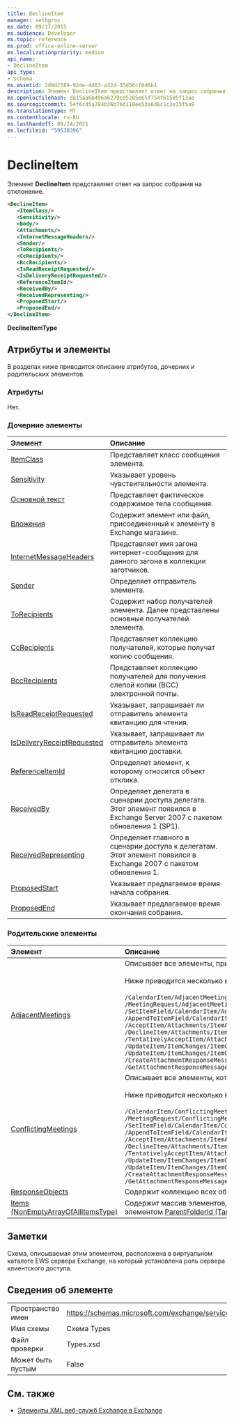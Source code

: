 ```yaml
---
title: DeclineItem
manager: sethgros
ms.date: 09/17/2015
ms.audience: Developer
ms.topic: reference
ms.prod: office-online-server
ms.localizationpriority: medium
api_name:
- DeclineItem
api_type:
- schema
ms.assetid: 2d8d2389-924e-4d03-a324-35d56cf0d6b1
description: Элемент DeclineItem представляет ответ на запрос собрания на отклонение.
ms.openlocfilehash: da15aa6b496a6279cd5285e65f754f61505f13ae
ms.sourcegitcommit: 54f6cd5a704b36b76d110ee53a6d6c1c3e15f5a9
ms.translationtype: MT
ms.contentlocale: ru-RU
ms.lasthandoff: 09/24/2021
ms.locfileid: "59538396"
---
```

# <a name="declineitem"></a>DeclineItem

Элемент **DeclineItem** представляет ответ на запрос собрания на отклонение. 
  
```xml
<DeclineItem>
   <ItemClass/>
   <Sensitivity/>
   <Body/>
   <Attachments/>
   <InternetMessageHeaders/>
   <Sender/>
   <ToRecipients/>
   <CcRecipients/>
   <BccRecipients/>
   <IsReadReceiptRequested/>
   <IsDeliveryReceiptRequested/>
   <ReferenceItemId/>
   <ReceivedBy/>
   <ReceivedRepresenting/>
   <ProposedStart/>
   <ProposedEnd/>
</DeclineItem>
```

**DeclineItemType**

## <a name="attributes-and-elements"></a>Атрибуты и элементы

В разделах ниже приводится описание атрибутов, дочерних и родительских элементов.
  
### <a name="attributes"></a>Атрибуты

Нет.
  
### <a name="child-elements"></a>Дочерние элементы

|**Элемент**|**Описание**|
|:-----|:-----|
|[ItemClass](itemclass.md) <br/> |Представляет класс сообщения элемента.  <br/> |
|[Sensitivity](sensitivity.md) <br/> |Указывает уровень чувствительности элемента.  <br/> |
|[Основной текст](body.md) <br/> |Представляет фактическое содержимое тела сообщения.  <br/> |
|[Вложения](attachments-ex15websvcsotherref.md) <br/> |Содержит элемент или файл, присоединенный к элементу в Exchange магазине.  <br/> |
|[InternetMessageHeaders](internetmessageheaders.md) <br/> |Представляет имя загона интернет-сообщения для данного загона в коллекции заготчиков.  <br/> |
|[Sender](sender.md) <br/> |Определяет отправитель элемента.  <br/> |
|[ToRecipients](torecipients.md) <br/> |Содержит набор получателей элемента. Далее представлены основные получателей элемента.  <br/> |
|[CcRecipients](ccrecipients.md) <br/> |Представляет коллекцию получателей, которые получат копию сообщения.  <br/> |
|[BccRecipients](bccrecipients.md) <br/> |Представляет коллекцию получателей для получения слепой копии (BCC) электронной почты.  <br/> |
|[IsReadReceiptRequested](isreadreceiptrequested.md) <br/> |Указывает, запрашивает ли отправитель элемента квитанцию для чтения.  <br/> |
|[IsDeliveryReceiptRequested](isdeliveryreceiptrequested.md) <br/> |Указывает, запрашивает ли отправитель элемента квитанцию доставки.  <br/> |
|[ReferenceItemId](referenceitemid.md) <br/> |Определяет элемент, к которому относится объект отклика.  <br/> |
|[ReceivedBy](receivedby.md) <br/> |Определяет делегата в сценарии доступа делегата. Этот элемент появился в Exchange Server 2007 с пакетом обновления 1 (SP1).  <br/> |
|[ReceivedRepresenting](receivedrepresenting.md) <br/> |Определяет главного в сценарии доступа к делегатам. Этот элемент появился в Exchange 2007 с пакетом обновления 1.  <br/> |
|[ProposedStart](proposedstart.md) <br/> |Указывает предлагаемое время начала собрания.  <br/> |
|[ProposedEnd](proposedend.md) <br/> |Указывает предлагаемое время окончания собрания.  <br/> |
   
### <a name="parent-elements"></a>Родительские элементы

|**Элемент**|**Описание**|
|:-----|:-----|
|[AdjacentMeetings](adjacentmeetings.md) <br/> | Описывает все элементы, примыкающие к времени собрания.<br/><br/>Ниже приводится несколько выражений XPath к этому элементу:<br/><br/>`/CalendarItem/AdjacentMeetings` <br/>  `/MeetingRequest/AdjacentMeetings` <br/>  `/SetItemField/CalendarItem/AdjacentMeetings` <br/>  `/AppendToItemField/CalendarItem/AdjacentMeetings` <br/>  `/AcceptItem/Attachments/ItemAttachment/CalendarItem/AdjacentMeetings` <br/>  `/DeclineItem/Attachments/ItemAttachment/CalendarItem/AdjacentMeetings` <br/>  `/TentativelyAcceptItem/Attachments/ItemAttachment/CalendarItem/AdjacentMeetings` <br/>  `/UpdateItem/ItemChanges/ItemChange/Updates/SetItemField/CalendarItem/AdjacentMeetings` <br/>  `/UpdateItem/ItemChanges/ItemChange/Updates/AppendToItemField/CalendarItem/AdjacentMeetings` <br/>  `/CreateAttachmentResponseMessage/Attachments/ItemAttachment/CalendarItem/AdjacentMeetings` <br/>  `/GetAttachmentResponseMessage/Attachments/ItemAttachment/CalendarItem/AdjacentMeetings` <br/> |
|[ConflictingMeetings](conflictingmeetings.md) <br/> | Описывает все элементы, которые конфликтуют со временем собрания.<br/><br/>Ниже приводится несколько выражений XPath к этому элементу:<br/><br/>`/CalendarItem/ConflictingMeetings` <br/>  `/MeetingRequest/ConflictingMeetings` <br/>  `/SetItemField/CalendarItem/ConflictingMeetings` <br/>  `/AppendToItemField/CalendarItem/ConflictingMeetings` <br/>  `/AcceptItem/Attachments/ItemAttachment/CalendarItem/ConflictingMeetings` <br/>  `/DeclineItem/Attachments/ItemAttachment/CalendarItem/ConflictingMeetings` <br/>  `/TentativelyAcceptItem/Attachments/ItemAttachment/CalendarItem/ConflictingMeetings` <br/>  `/UpdateItem/ItemChanges/ItemChange/Updates/SetItemField/CalendarItem/ConflictingMeetings` <br/>  `/UpdateItem/ItemChanges/ItemChange/Updates/AppendToItemField/CalendarItem/ConflictingMeetings` <br/>  `/CreateAttachmentResponseMessage/Attachments/ItemAttachment/CalendarItem/ConflictingMeetings` <br/>  `/GetAttachmentResponseMessage/Attachments/ItemAttachment/CalendarItem/ConflictingMeetings` <br/> |
|[ResponseObjects](responseobjects.md) <br/> |Содержит коллекцию всех объектов отклика, связанных с элементом в Exchange магазине.  <br/> |
|[Items (NonEmptyArrayOfAllItemsType)](items-nonemptyarrayofallitemstype.md) <br/> |Содержит массив элементов, которые необходимо создать в папке, идентифицированной элементом [ParentFolderId (TargetFolderIdType).](parentfolderid-targetfolderidtype.md)  <br/> |
   
## <a name="remarks"></a>Заметки

Схема, описываемая этим элементом, расположена в виртуальном каталоге EWS сервера Exchange, на который установлена роль сервера клиентского доступа.
  
## <a name="element-information"></a>Сведения об элементе

|||
|:-----|:-----|
|Пространство имен  <br/> |https://schemas.microsoft.com/exchange/services/2006/types  <br/> |
|Имя схемы  <br/> |Схема Types  <br/> |
|Файл проверки  <br/> |Types.xsd  <br/> |
|Может быть пустым  <br/> |False  <br/> |
   
## <a name="see-also"></a>См. также

- [Элементы XML веб-служб Exchange в Exchange](ews-xml-elements-in-exchange.md)

